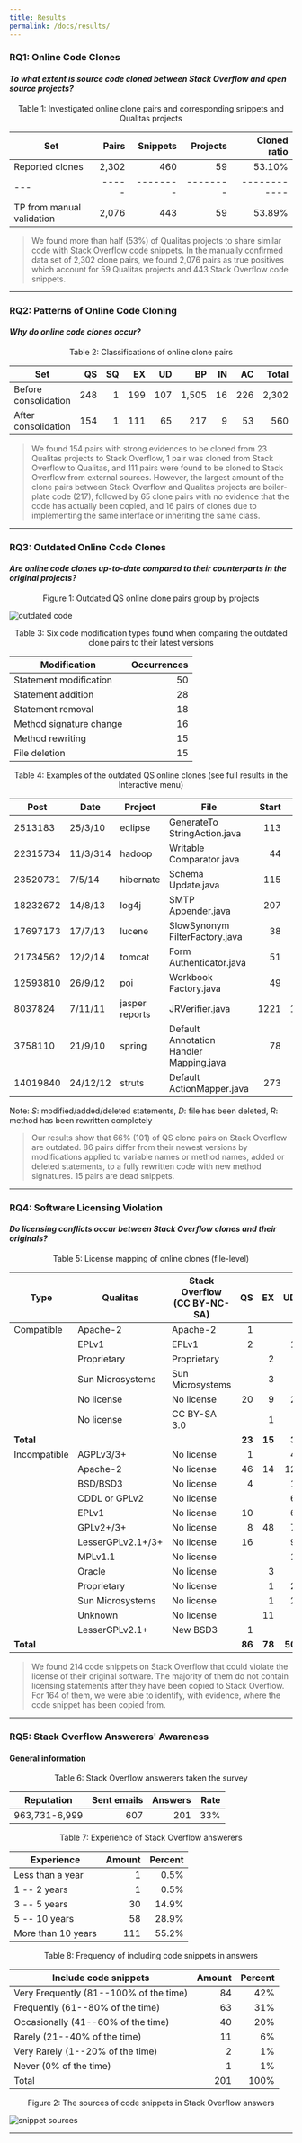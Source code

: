 ```yaml
---
title: Results
permalink: /docs/results/
---
```


### RQ1: Online Code Clones
#### *To what extent is source code cloned between Stack Overflow and open source projects?*

<p style="text-align: center;">Table 1: Investigated online clone pairs and corresponding snippets and Qualitas projects</p>

Set | Pairs | Snippets | Projects | Cloned ratio
--- | ----: | -------: | -------: | -----------:
Reported clones | 2,302 | 460 | 59 | 53.10%
--- | ----- | -------- | -------- | ------------
TP from manual validation | 2,076 | 443 | 59 | 53.89%

> We found more than half (53%) of Qualitas projects to share
	similar code with Stack Overflow code snippets. In the manually confirmed
	data set of 2,302 clone pairs, we found 2,076 pairs as true positives which
	account for 59 Qualitas projects and
	443 Stack Overflow code snippets.

***

### RQ2: Patterns of Online Code Cloning
#### *Why do online code clones occur?*

<p style="text-align: center;">Table 2: Classifications of online clone pairs</p>

Set | QS | SQ | EX | UD | BP | IN | AC | Total
--- | --: | --: | --: | --: | --: | --: | --: | -----:
Before consolidation | 248 | 1 | 199 | 107 | 1,505 | 16 | 226 | 2,302
After consolidation | 154 | 1 | 111 | 65 | 217 | 9 | 53 | 560

> We found 154 pairs with
	strong evidences to be cloned from 23 Qualitas projects to Stack Overflow, 1 pair
	was cloned from Stack Overflow to Qualitas, and
	111 pairs were found to be cloned to Stack Overflow from external
	sources. However, the largest amount of the clone pairs
	between Stack Overflow and Qualitas projects are boiler-plate code
	(217), followed by 65 clone pairs with no evidence that the code has actually been copied,
	and 16 pairs of clones due to implementing the same interface or inheriting the same class.

***

### RQ3: Outdated Online Code Clones
#### *Are online code clones up-to-date compared to their counterparts in the original projects?*

<p style="text-align: center;">Figure 1: Outdated QS online clone pairs group by projects</p>

![outdated code](../../img/outdated.png "Outdated Code")

<p style="text-align: center;">Table 3: Six code modification types found when comparing the outdated clone pairs to their latest versions</p>

Modification | Occurrences
------------ | -----------:
Statement modification | 50
Statement addition | 28
Statement removal | 18
Method signature change | 16
Method rewriting | 15
File deletion | 15

<p style="text-align: center;">Table 4: Examples of the outdated QS online clones (see full results in the Interactive menu)</p>

Post | Date | Project | File | Start | End | Date | Issue ID | Type* | Date
---- | ---- | ------- | ---- | ----: | --: | ---- | -------- | ----- | ----
2513183 | 25/3/10 | eclipse | GenerateTo<br />StringAction.java | 113 | 166 | 5/6/13 | Bug 439874 | *S* | 17/3/15
22315734 | 11/3/314 | hadoop | Writable<br />Comparator.java | 44 | 54 | 25/8/11 | HADOOP-11323 | *S* | 20/11/14
23520731 | 7/5/14 | hibernate | Schema<br />Update.java | 115 | 168 | 22/5/13 | HHH-10458 | *S* | 5/2/16
18232672 | 14/8/13 | log4j | SMTP<br />Appender.java | 207 | 228 | 31/3/10 | Bug 44644 | *R* | 18/10/08
17697173 | 17/7/13 | lucene | SlowSynonym<br />FilterFactory.java | 38 | 52 | 6/4/13 | LUCENE-4095 | *D* | 31/5/12
21734562 | 12/2/14 | tomcat | Form<br />Authenticator.java | 51 | 61 | 4/8/10 | BZ 59823 |*R* | 4/8/16
12593810 | 26/9/12 | poi | Workbook<br />Factory.java | 49 | 60 | 7-Dec-09 | 57593 | *R* | 30/4/15
8037824 | 7/11/11 | jasper<br />reports | JRVerifier.java | 1221 | 1240 | 31/5/10 | N/A | *D* | 20/5/11
3758110 | 21/9/10 | spring | Default<br />Annotation<br />Handler<br />Mapping.java | 78 | 92 | 20/10/10 | SPR-14129 | *D* | 20/1/12
14019840 | 24/12/12 | struts | Default<br />ActionMapper.java | 273 | 288 | 17-Jul-10 | WW-4225 | *S* | 18/10/13

Note: *S*: modified/added/deleted statements, *D*: file has been deleted,  *R*: method has been rewritten completely

> Our results show that 66% (101) of QS clone pairs on Stack
	Overflow are outdated. 86 pairs differ from their newest versions by
	modifications applied to variable names or method names, added or deleted
	statements, to a fully rewritten code with new method signatures. 15 pairs are
	dead snippets.

***

### RQ4: Software Licensing Violation
#### *Do licensing conflicts occur between Stack Overflow clones and their originals?*

<p style="text-align: center;">Table 5: License mapping of online clones (file-level)</p>

Type | Qualitas | Stack Overflow (CC BY-NC-SA)| QS | EX | UD
---- | -------- | --------------------------- | --: | --: | --:
Compatible | Apache-2 | Apache-2 | 1 | |
			| EPLv1 | EPLv1 | 2 | | 1
			| Proprietary | Proprietary | | 2 |
			| Sun Microsystems | Sun Microsystems | | 3 |
			| No license | No license | 20 | 9 | 2
			| No license | CC BY-SA 3.0 | | 1 |
**Total** | | | **23** | **15** | **3**
Incompatible | AGPLv3/3+ | No license | 1 | | 4
			| Apache-2 | No license | 46 | 14 | 12   
			| BSD/BSD3 | No license | 4 | | 1
			| CDDL or GPLv2 | No license | | | 6
			| EPLv1 | No license | 10 | | 6
			| GPLv2+/3+ | No license | 8 | 48 | 7
			| LesserGPLv2.1+/3+ | No license | 16 | | 9  			
			| MPLv1.1 | No license | | | 1
			| Oracle | No license | | 3
			| Proprietary | No license | | 1 | 2
			| Sun Microsystems | No license | | 1 | 2
			| Unknown | No license | | 11 |
			| LesserGPLv2.1+ | New BSD3 | 1 | |
**Total** | | | **86** | **78** | **50**

> We found 214 code snippets on Stack Overflow that
	could violate the license of their original software. The majority of them
	do not contain licensing statements after they have been copied to
	Stack Overflow. For 164 of them, we were able to identify,
        with evidence, where the code snippet has been copied from.

***

### RQ5: Stack Overflow Answerers' Awareness

#### General information

<p style="text-align: center;">Table 6: Stack Overflow answerers taken the survey</p>

Reputation | Sent emails | Answers | Rate
---------- | ----------: | ------: | ---:
963,731-6,999 | 607 | 201 | 33%

<p style="text-align: center;">Table 7: Experience of Stack Overflow answerers</p>

Experience | Amount | Percent
---------- | -----: | -------:
Less than a year | 1 | 0.5%
1 -- 2 years | 1 | 0.5%
3 -- 5 years | 30 | 14.9%
5 -- 10 years | 58 | 28.9%
More than 10 years	| 111 | 55.2%

<p style="text-align: center;">Table 8: Frequency of including code snippets in answers</p>

Include code snippets | Amount | Percent
--------------------- | -----: | ------:
Very Frequently (81--100% of the time)	| 84 | 42%
Frequently (61--80% of the time) |	63 | 31%
Occasionally (41--60% of the time) | 40 | 20%
Rarely (21--40% of the time) | 11 | 6%
Very Rarely (1--20% of the time) | 2 | 1%
Never (0% of the time) | 1 | 1%
Total | 201 | 100%

<p style="text-align: center;">Figure 2: The sources of code snippets in Stack Overflow answers</p>

![snippet sources](../../img/snippet_source.png "Snippet Sources")

***
